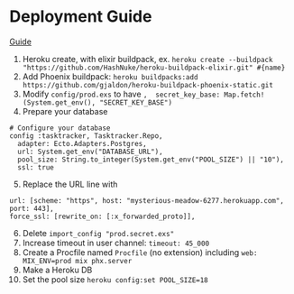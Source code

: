 # Deployment Guide

[Guide](https://hexdocs.pm/phoenix/heroku.html)

1. Heroku create, with elixir buildpack, ex. `heroku create --buildpack "https://github.com/HashNuke/heroku-buildpack-elixir.git" #{name}`
2. Add Phoenix buildpack: `heroku buildpacks:add https://github.com/gjaldon/heroku-buildpack-phoenix-static.git`
3. Modify `config/prod.exs` to have `,  secret_key_base: Map.fetch!(System.get_env(), "SECRET_KEY_BASE")`
4. Prepare your database

```
# Configure your database
config :tasktracker, Tasktracker.Repo,
  adapter: Ecto.Adapters.Postgres,
  url: System.get_env("DATABASE_URL"),
  pool_size: String.to_integer(System.get_env("POOL_SIZE") || "10"),
  ssl: true
``` 

5. Replace the URL line with

```
url: [scheme: "https", host: "mysterious-meadow-6277.herokuapp.com", port: 443],
force_ssl: [rewrite_on: [:x_forwarded_proto]],
```

6. Delete `import_config "prod.secret.exs"`
7. Increase timeout in user channel: `timeout: 45_000`
8. Create a Procfile named `Procfile` (no extension) including `web: MIX_ENV=prod mix phx.server`
9. Make a Heroku DB
10. Set the pool size `heroku config:set POOL_SIZE=18`